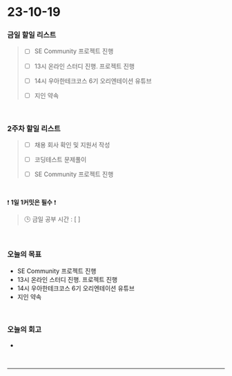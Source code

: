 # 23-10-19
### 금일 할일 리스트
> - [ ]  SE Community 프로젝트 진행
>
> - [ ]  13시 온라인 스터디 진행. 프로젝트 진행
>
> - [ ]  14시 우아한테크코스 6기 오리엔테이션 유튜브
>
> - [ ]  지인 약속



<br/>

### 2주차 할일 리스트  
> - [ ]  채용 회사 확인 및 지원서 작성
>
> - [ ]  코딩테스트 문제풀이
>
> - [ ]  SE Community 프로젝트 진행

<br/>

❗ **1일 1커밋은 필수** ❗
> 🕒 금일 공부 시간 : [ ]
  
<br/>

### 오늘의 목표
- SE Community 프로젝트 진행
- 13시 온라인 스터디 진행. 프로젝트 진행
- 14시 우아한테크코스 6기 오리엔테이션 유튜브
- 지인 약속

<br>

### 오늘의 회고
- 


<br/>

------------  
